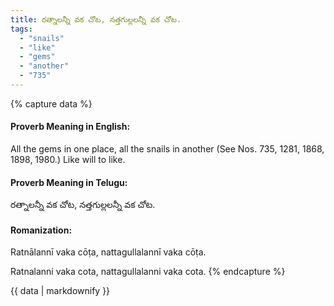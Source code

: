 ```yaml
---
title: రత్నాలన్నీ వక చోట, నత్తగుల్లలన్నీ వక చోట.
tags:
  - "snails"
  - "like"
  - "gems"
  - "another"
  - "735"
---
```


{% capture data %}
#### Proverb Meaning in English:
All the gems in one place, all the snails in another
(See Nos. 735, 1281, 1868, 1898, 1980.)
Like will to like.

#### Proverb Meaning in Telugu:
రత్నాలన్నీ వక చోట, నత్తగుల్లలన్నీ వక చోట.

#### Romanization:
Ratnālannī vaka cōṭa, nattagullalannī vaka cōṭa.

Ratnalanni vaka cota, nattagullalanni vaka cota.
{% endcapture %}

{{ data | markdownify }}


